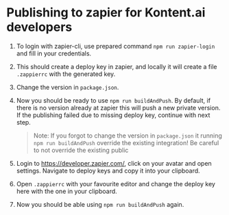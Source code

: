 # Publishing to zapier for Kontent.ai developers

1. To login with zapier-cli, use prepared command `npm run zapier-login` and fill in your credentials.
1. This should create a deploy key in zapier, and locally it will create a file `.zappierrc` with the generated key.
1. Change the version in `package.json`.
1. Now you should be ready to use `npm run buildAndPush`. By default, if there is no version already at zapier this will push a new private version. If the publishing failed due to missing deploy key, continue with next step.

    > Note: If you forgot to change the version in `package.json` it running `npm run buildAndPush` override the existing integration! Be careful to not override the existing public

1. Login to https://developer.zapier.com/, click on your avatar and open settings. Navigate to deploy keys and copy it into your clipboard.
1. Open `.zappierrc` with your favourite editor and change the deploy key here with the one in your clipboard.
1. Now you should be able using `npm run buildAndPush` again.
